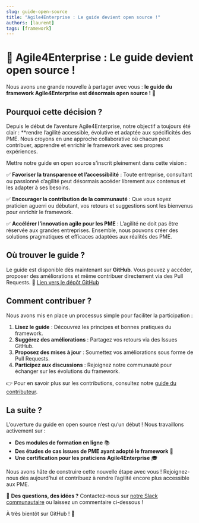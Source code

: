 ```yaml
---
slug: guide-open-source
title: "Agile4Enterprise : Le guide devient open source !"
authors: [laurent]
tags: [framework]
---
```


# 🎉 Agile4Enterprise : Le guide devient open source !

Nous avons une grande nouvelle à partager avec vous : **le guide du framework Agile4Enterprise est désormais open source !** 🚀

## Pourquoi cette décision ?

Depuis le début de l’aventure Agile4Enterprise, notre objectif a toujours été clair : **rendre l’agilité accessible, évolutive et adaptée aux spécificités des PME. Nous croyons en une approche collaborative où chacun peut contribuer, apprendre et enrichir le framework avec ses propres expériences.

Mettre notre guide en open source s’inscrit pleinement dans cette vision :

✅ **Favoriser la transparence et l’accessibilité** : Toute entreprise, consultant ou passionné d’agilité peut désormais accéder librement aux contenus et les adapter à ses besoins.

✅ **Encourager la contribution de la communauté** : Que vous soyez praticien aguerri ou débutant, vos retours et suggestions sont les bienvenus pour enrichir le framework.

✅ **Accélérer l’innovation agile pour les PME** : L’agilité ne doit pas être réservée aux grandes entreprises. Ensemble, nous pouvons créer des solutions pragmatiques et efficaces adaptées aux réalités des PME.

## Où trouver le guide ?

Le guide est disponible dès maintenant sur **GitHub**. Vous pouvez y accéder, proposer des améliorations et même contribuer directement via des Pull Requests. 🔗 [Lien vers le dépôt GitHub](https://github.com/Agile4Enterprise/guide)

## Comment contribuer ?

Nous avons mis en place un processus simple pour faciliter la participation :

1. **Lisez le guide** : Découvrez les principes et bonnes pratiques du framework.
2. **Suggérez des améliorations** : Partagez vos retours via des Issues GitHub.
3. **Proposez des mises à jour** : Soumettez vos améliorations sous forme de Pull Requests.
4. **Participez aux discussions** : Rejoignez notre communauté pour échanger sur les évolutions du framework.

👉 Pour en savoir plus sur les contributions, consultez notre [guide du contributeur](https://github.com/Agile4Enterprise/guide/CONTRIBUTING.md).

## La suite ?

L’ouverture du guide en open source n’est qu’un début ! Nous travaillons activement sur :

- **Des modules de formation en ligne** 📚
- **Des études de cas issues de PME ayant adopté le framework** 🏢
- **Une certification pour les praticiens Agile4Enterprise** 🎓

Nous avons hâte de construire cette nouvelle étape avec vous ! Rejoignez-nous dès aujourd’hui et contribuez à rendre l’agilité encore plus accessible aux PME.

📩 **Des questions, des idées ?** Contactez-nous sur [notre Slack communautaire](https://agile4enterprise.slack.com) ou laissez un commentaire ci-dessous !

À très bientôt sur GitHub ! 🚀

